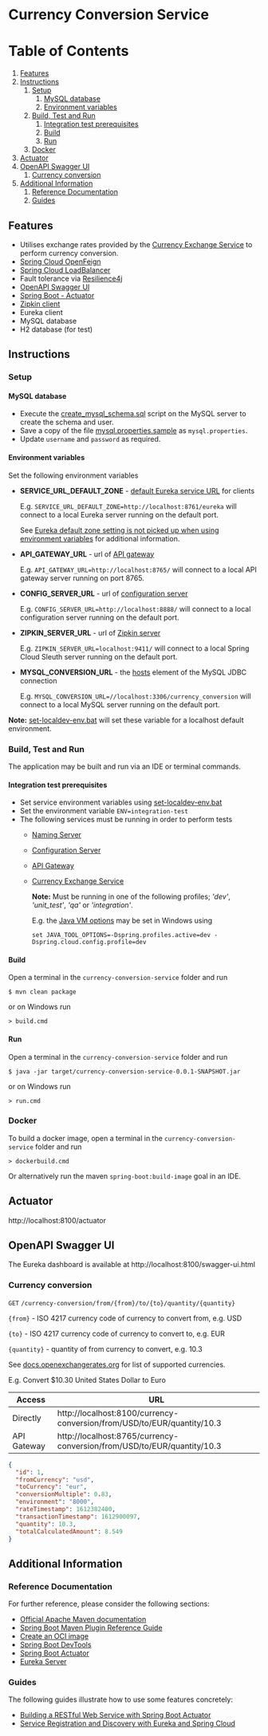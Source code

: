 # Currency Conversion Service

# Table of Contents
1. [Features](#features)
1. [Instructions](#instructions)
   1. [Setup](#setup)
       1. [MySQL database](#mysql-database)
       1. [Environment variables](#environment-variables)
   1. [Build, Test and Run](#build-test-and-run)
        1. [Integration test prerequisites](#integration-test-prerequisites)
        1. [Build](#build)
        1. [Run](#run)
   1. [Docker](#docker)
1. [Actuator](#actuator)
1. [OpenAPI Swagger UI](#openapi-swagger-ui)
    1. [Currency conversion](#currency-conversion)
1. [Additional Information](#additional-information)
    1. [Reference Documentation](#reference-documentation)
    1. [Guides](#guides)


## Features
- Utilises exchange rates provided by the [Currency Exchange Service](currency-exchange-service/README.MD) to perform currency conversion.
- [Spring Cloud OpenFeign](https://cloud.spring.io/spring-cloud-openfeign/reference/html/)
- [Spring Cloud LoadBalancer](https://docs.spring.io/spring-cloud-commons/docs/current/reference/html/#spring-cloud-loadbalancer)
- Fault tolerance via [Resilience4j](https://github.com/resilience4j/resilience4j)
- [OpenAPI Swagger UI](http://localhost:8100/swagger-ui.html)
- [Spring Boot - Actuator](http://localhost:8100/actuator)
- [Zipkin client](https://docs.spring.io/spring-cloud-sleuth/docs/current-SNAPSHOT/reference/html/index.html)  
- Eureka client
- MySQL database
- H2 database (for test)

## Instructions
### Setup
#### MySQL database
- Execute the [create_mysql_schema.sql](src/main/resources/create_mysql_schema.sql) script on the MySQL server to create the schema and user.
- Save a copy of the file [mysql.properties.sample](src/main/resources/mysql.properties.sample)
  as `mysql.properties`.
- Update `username` and `password` as required. 

#### Environment variables
Set the following environment variables
- **SERVICE_URL_DEFAULT_ZONE** - [default Eureka service URL](https://cloud.spring.io/spring-cloud-netflix/multi/multi__service_discovery_eureka_clients.html) for clients

  E.g. `SERVICE_URL_DEFAULT_ZONE=http://localhost:8761/eureka` will connect to a local Eureka server running on the default port.

  See [Eureka default zone setting is not picked up when using environment variables](https://github.com/spring-cloud/spring-cloud-netflix/issues/2541) for additional information.

- **API_GATEWAY_URL** - url of [API gateway](https://cloud.spring.io/spring-cloud-gateway/reference/html/)

  E.g. `API_GATEWAY_URL=http://localhost:8765/` will connect to a local API gateway server running on port 8765.

- **CONFIG_SERVER_URL** - url of [configuration server](https://cloud.spring.io/spring-cloud-config/reference/html/)

  E.g. `CONFIG_SERVER_URL=http://localhost:8888/` will connect to a local configuration server running on the default port.

- **ZIPKIN_SERVER_URL** - url of [Zipkin server](https://docs.spring.io/spring-cloud-sleuth/docs/current-SNAPSHOT/reference/html/index.html)

  E.g. `ZIPKIN_SERVER_URL=localhost:9411/` will connect to a local Spring Cloud Sleuth server running on the default port.

- **MYSQL_CONVERSION_URL** - the [hosts](https://dev.mysql.com/doc/connector-j/8.0/en/connector-j-reference-jdbc-url-format.html) element of the MySQL JDBC connection

  E.g. `MYSQL_CONVERSION_URL=//localhost:3306/currency_conversion` will connect to a local MySQL server running on the default port.

**Note:** [set-localdev-env.bat](set-localdev-env.bat) will set these variable for a localhost default environment.


### Build, Test and Run
The application may be built and run via an IDE or terminal commands.

#### Integration test prerequisites
- Set service environment variables using [set-localdev-env.bat](set-localdev-env.bat)
- Set the environment variable `ENV=integration-test`
- The following services must be running in order to perform tests
    - [Naming Server](../naming-server/README.MD)
    - [Configuration Server](../spring-cloud-config-server/README.MD)
    - [API Gateway](../api-gateway/README.MD)
    - [Currency Exchange Service](../currency-exchange-service/README.MD)
    
       **Note:** Must be running in one of the following profiles; *'dev'*, *'unit_test'*, *'qa'* or *'integration'*.
    
       E.g. the [Java VM options](https://docs.oracle.com/javase/8/docs/platform/jvmti/jvmti.html#tooloptions) may be set in Windows using 
     
       ```
       set JAVA_TOOL_OPTIONS=-Dspring.profiles.active=dev -Dspring.cloud.config.profile=dev
       ```
#### Build
Open a terminal in the `currency-conversion-service` folder and run
```
$ mvn clean package
```
or on Windows run
```
> build.cmd
```
#### Run
Open a terminal in the `currency-conversion-service` folder and run
```
$ java -jar target/currency-conversion-service-0.0.1-SNAPSHOT.jar
```
or on Windows run
```
> run.cmd
```

### Docker
To build a docker image, open a terminal in the `currency-conversion-service` folder and run
```
> dockerbuild.cmd
```
Or alternatively run the maven `spring-boot:build-image` goal in an IDE.

## Actuator
http://localhost:8100/actuator

## OpenAPI Swagger UI
The Eureka dashboard is available at http://localhost:8100/swagger-ui.html

### Currency conversion

`GET` `/currency-conversion/from/{from}/to/{to}/quantity/{quantity}`

   `{from}` - ISO 4217 currency code of currency to convert from, e.g. USD

   `{to}` - ISO 4217 currency code of currency to convert to, e.g. EUR

   `{quantity}` - quantity of from currency to convert, e.g. 10.3

See [docs.openexchangerates.org](https://docs.openexchangerates.org/docs/supported-currencies) for list of supported currencies.

E.g. Convert $10.30 United States Dollar to Euro

| Access | URL |
|--------|-----|
| Directly | http://localhost:8100/currency-conversion/from/USD/to/EUR/quantity/10.3 |
| API Gateway | http://localhost:8765/currency-conversion/from/USD/to/EUR/quantity/10.3 |

```json
{
  "id": 1,
  "fromCurrency": "usd",
  "toCurrency": "eur",
  "conversionMultiple": 0.83,
  "environment": "8000",
  "rateTimestamp": 1612382400,
  "transactionTimestamp": 1612900097,
  "quantity": 10.3,
  "totalCalculatedAmount": 8.549
}
```

## Additional Information

### Reference Documentation
For further reference, please consider the following sections:

* [Official Apache Maven documentation](https://maven.apache.org/guides/index.html)
* [Spring Boot Maven Plugin Reference Guide](https://docs.spring.io/spring-boot/docs/2.4.2/maven-plugin/reference/html/)
* [Create an OCI image](https://docs.spring.io/spring-boot/docs/2.4.2/maven-plugin/reference/html/#build-image)
* [Spring Boot DevTools](https://docs.spring.io/spring-boot/docs/2.4.2/reference/htmlsingle/#using-boot-devtools)
* [Spring Boot Actuator](https://docs.spring.io/spring-boot/docs/2.4.2/reference/htmlsingle/#production-ready)
* [Eureka Server](https://docs.spring.io/spring-cloud-netflix/docs/current/reference/html/#spring-cloud-eureka-server)

### Guides
The following guides illustrate how to use some features concretely:

* [Building a RESTful Web Service with Spring Boot Actuator](https://spring.io/guides/gs/actuator-service/)
* [Service Registration and Discovery with Eureka and Spring Cloud](https://spring.io/guides/gs/service-registration-and-discovery/)
